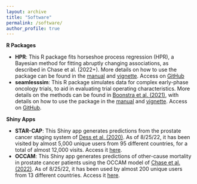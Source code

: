 ```yaml
---
layout: archive
title: "Software"
permalink: /software/
author_profile: true
---
```


**R Packages**
- **HPR**: This R package fits horseshoe process regression (HPR), a Bayesian method for fitting abruptly changing associations, as described in Chase et al. (2022+). More details on how to use the package can be found in the [manual](https://github.com/elizabethchase/HPR/blob/main/HPR_0.1.0.pdf) and [vignette](https://github.com/elizabethchase/HPR/blob/main/HPR-BBT_vignette.pdf). Access on [GitHub](https://github.com/elizabethchase/HPR)
- **seamlesssim**: This R package simulates data for complex early-phase oncology trials, to aid in evaluating trial operating characteristics. More details on the methods can be found in [Boonstra et al. (2021)](https://elizabethchase.github.io/files/boonstra_seamless.pdf), with details on how to use the package in the [manual](https://github.com/elizabethchase/seamlesssim/blob/master/seamlesssim_0.0.0.9000.pdf) and [vignette](https://github.com/elizabethchase/seamlesssim/blob/master/vignette.pdf). Access on [GitHub](https://github.com/elizabethchase/seamlesssim).

**Shiny Apps**
- **STAR-CAP**: This Shiny app generates predictions from the prostate cancer staging system of [Dess et al. (2020)](https://pubmed.ncbi.nlm.nih.gov/33090219/). As of 8/25/22, it has been visited by almost 5,000 unique users from 95 different countries, for a total of almost 12,000 visits. Access it [here](star-cap.org). 
- **OCCAM**: This Shiny app generates predictions of other-cause mortality in prostate cancer patients using the OCCAM model of [Chase et al. (2022)](https://elizabethchase.github.io/files/chase_occam.pdf). As of 8/25/22, it has been used by almost 200 unique users from 13 different countries. Access it [here](occam-cap.org).
